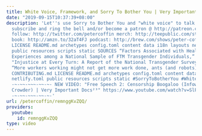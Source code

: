 ```yaml
---
title: White Voice, Framework, and Sorry To Bother You | Very Important Docs¹⁴
date: "2019-09-15T10:37:39+08:00"
description: 'Let''s use Sorry to Bother You and "white voice" to talk about framework.
  subscribe and ring the bell and/or become a patron @ http://patreon.com/petercoffin
  follow: http://twitter.com/petercoffin merch: http://teepublic.com/stores/peter-coffin?ref_id=6134
  book: http://amzn.to/32aT4FJ podcast: http://brew.com/shows/peter-coffin CONTRIBUTING.md
  LICENSE README.md archetypes config.toml content data i18n layouts netlify.toml
  public resources scripts static SOURCES “Factors Associated with Health Care Discrimination
  Experiences among a National Sample of FTM Transgender Individuals,” https://academic.oup.com/hsw/article/40/2/134/661288
  "Injustice at Every Turn: A Report of the National Transgender Survey," http://endtransdiscrimination.org/PDFs/NTDS_Exec_Summary.pdf
  “More workers working might not get more work done, ants (and robots) show,” https://www.sciencedaily.com/releases/2018/08/180816143231.htm
  CONTRIBUTING.md LICENSE README.md archetypes config.toml content data i18n layouts
  netlify.toml public resources scripts static #SorryToBotherYou #WhiteVoice #Postmodernism
  -~-~~-~~~-~~-~- NEW VIDEO: "Free Speech 2: Censorship Boogaloo (Infowars, Steven
  Crowder) | Very Important Docs²³" https://www.youtube.com/watch?v=SlFdykutQ0g&list=PL9oHQnEByWyXObkJN9YYQS9hxBjpN8RLG
  -~-~~-~~~-~~-~-'
url: /petercoffin/remnggKvZQQ/
providers:
  youtube:
    id: remnggKvZQQ
type: video
---
```

